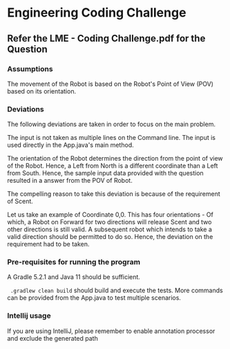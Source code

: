 # Engineering Coding Challenge

## Refer the LME - Coding Challenge.pdf for the Question

### Assumptions

The movement of the Robot is based on the Robot's Point of View (POV) based on its orientation.

### Deviations
The following deviations are taken in order to focus on the main problem.

The input is not taken as multiple lines on the Command line. The input is used directly in the App.java's main method.

The orientation of the Robot determines the direction from the point of view of the Robot. Hence, a Left from North is a different coordinate than a Left from South. Hence, the sample input data provided with the question resulted in a answer from the POV of Robot.

The compelling reason to take this deviation is because of the requirement of Scent.

Let us take an example of Coordinate 0,0. This has four orientations - Of which, a Robot on Forward for two directions will release Scent and two other directions is still valid. 
A subsequent robot which intends to take a valid direction should be permitted to do so. Hence, the deviation on the requirement had to be taken.

### Pre-requisites for running the program

A Gradle 5.2.1 and Java 11 should be sufficient.

``` .gradlew clean build``` should build and execute the tests.
More commands can be provided from the App.java to test multiple scenarios.

### Intellij usage
If you are using IntelliJ, please remember to enable annotation processor and exclude the generated path 


 
